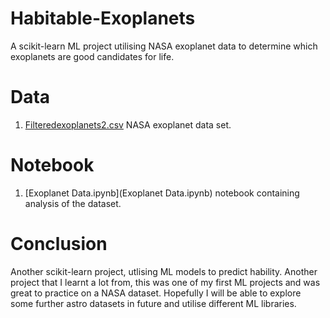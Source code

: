 # Habitable-Exoplanets
A scikit-learn ML project utilising NASA exoplanet data to determine which exoplanets are good candidates for life.

# Data

1. [Filteredexoplanets2.csv](Filteredexoplanets2.csv) NASA exoplanet data set.

# Notebook

1. [Exoplanet Data.ipynb](Exoplanet Data.ipynb) notebook containing analysis of the dataset.

# Conclusion

Another scikit-learn project, utlising ML models to predict hability. Another project that I learnt a lot from, this was one of my first ML projects and was great to practice on a NASA dataset. Hopefully I will be able to explore some further astro datasets in future and utilise different ML libraries.
